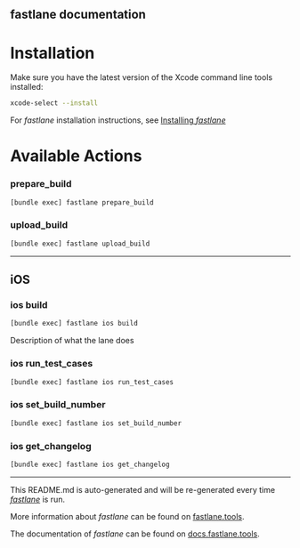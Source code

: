 fastlane documentation
----

# Installation

Make sure you have the latest version of the Xcode command line tools installed:

```sh
xcode-select --install
```

For _fastlane_ installation instructions, see [Installing _fastlane_](https://docs.fastlane.tools/#installing-fastlane)

# Available Actions

### prepare_build

```sh
[bundle exec] fastlane prepare_build
```



### upload_build

```sh
[bundle exec] fastlane upload_build
```



----


## iOS

### ios build

```sh
[bundle exec] fastlane ios build
```

Description of what the lane does

### ios run_test_cases

```sh
[bundle exec] fastlane ios run_test_cases
```



### ios set_build_number

```sh
[bundle exec] fastlane ios set_build_number
```



### ios get_changelog

```sh
[bundle exec] fastlane ios get_changelog
```



----

This README.md is auto-generated and will be re-generated every time [_fastlane_](https://fastlane.tools) is run.

More information about _fastlane_ can be found on [fastlane.tools](https://fastlane.tools).

The documentation of _fastlane_ can be found on [docs.fastlane.tools](https://docs.fastlane.tools).

